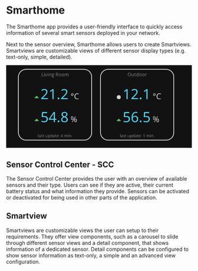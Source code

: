 # Smarthome
The Smarthome app provides a user-friendly interface to quickly access information
of several smart sensors deployed in your network.

Next to the sensor overview, Smarthome allows users to create Smartviews.
Smartviews are customizable views of different sensor display types (e.g. text-only, simple, detailed). 

![Screenshot Smarthome App](images/screen-shot-smarthome-app.png)

## Sensor Control Center - SCC

The Sensor Control Center provides the user with an overview of available sensors and their type.
Users can see if they are active, their current battery status and what information they provide.
Sensors can be activated or deactivated for being used in other parts of the application.

## Smartview
Smartviews are customizable views the user can setup to their requirements. They offer view components,
such as a carousel to slide through different sensor views and a detail component, that shows information of
a dedicated sensor. Detail components can be configured to show sensor information as text-only, a simple and an advanced view configuration.
